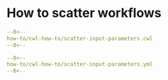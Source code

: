 # How to scatter workflows

```yaml linenums="1" hl_lines="10 25 32 39-40"
--8<--
how-to/cwl-how-to/scatter-input-parameters.cwl
--8<--
```


```yaml
--8<--
how-to/cwl-how-to/scatter-input-parameters.yml
--8<--
```